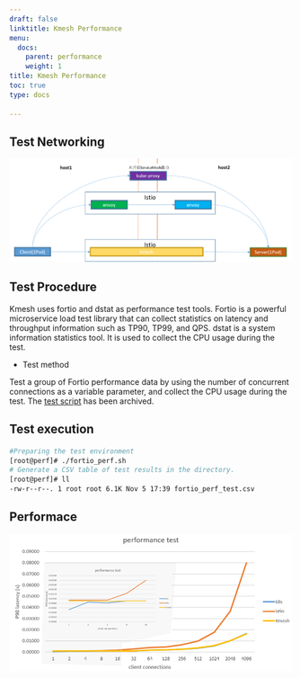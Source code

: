 ```yaml
---
draft: false
linktitle: Kmesh Performance
menu:
  docs:
    parent: performance
    weight: 1
title: Kmesh Performance
toc: true
type: docs

---
```

## Test Networking

![perf_network](images/perf_network.png)

## Test Procedure

Kmesh uses fortio and dstat as performance test tools. Fortio is a powerful microservice load test library that can collect statistics on latency and throughput information such as TP90, TP99, and QPS. dstat is a system information statistics tool. It is used to collect the CPU usage during the test.

- Test method

Test a group of Fortio performance data by using the number of concurrent connections as a variable parameter, and collect the CPU usage during the test. The [test script](https://github.com/kmesh-net/kmesh/test/performance/) has been archived.

## Test execution

```sh
#Preparing the test environment
[root@perf]# ./fortio_perf.sh
# Generate a CSV table of test results in the directory.
[root@perf]# ll
-rw-r--r--. 1 root root 6.1K Nov 5 17:39 fortio_perf_test.csv
```

## Performace
![perf_test](images/fortio_performance_test.png)
